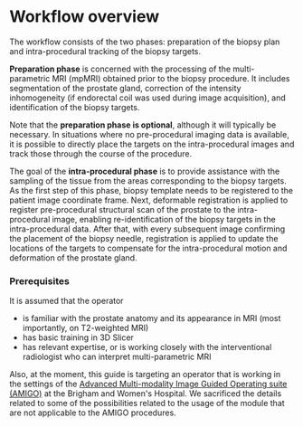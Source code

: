 # Workflow overview

The workflow consists of the two phases: preparation of the biopsy plan and intra-procedural tracking of the biopsy targets.

**Preparation phase** is concerned with the processing of the multi-parametric MRI (mpMRI) obtained prior to the biopsy procedure. It includes segmentation of the prostate gland, correction of the intensity inhomogeneity (if endorectal coil was used during image acquisition), and identification of the biopsy targets.

Note that the **preparation phase is optional**, although it will typically be necessary. In situations where no pre-procedural imaging data is available, it is possible to directly place the targets on the intra-procedural images and track those through the course of the procedure. 

The goal of the **intra-procedural phase** is to provide assistance with the sampling of the tissue from the areas corresponding to the biopsy targets. As the first step of this phase, biopsy template needs to be registered to the patient image coordinate frame. Next, deformable registration is applied to register pre-procedural structural scan of the prostate to the intra-procedural image, enabling re-identification of the biopsy targets in the intra-procedural data. After that, with every subsequent image confirming the placement of the biopsy needle, registration is applied to update the locations of the targets to compensate for the intra-procedural motion and deformation of the prostate gland.

### Prerequisites

It is assumed that the operator
* is familiar with the prostate anatomy and its appearance in MRI (most importantly, on T2-weighted MRI)
* has basic training in 3D Slicer
* has relevant expertise, or is working closely with the interventional radiologist who can interpret multi-parametric MRI

Also, at the moment, this guide is targeting an operator that is working in the settings of the [Advanced Multi-modality Image Guided Operating suite (AMIGO)](http://ncigt.org/AMIGO) at the Brigham and Women's Hospital. We sacrificed the details related to some of the possibilities related to the usage of the module that are not applicable to the AMIGO procedures.


